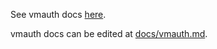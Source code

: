 See vmauth docs [here](https://docs.victoriametrics.com/vmauth/).

vmauth docs can be edited at [docs/vmauth.md](https://github.com/aginetwork7/VictoriaMetrics/blob/master/docs/vmauth.md).
